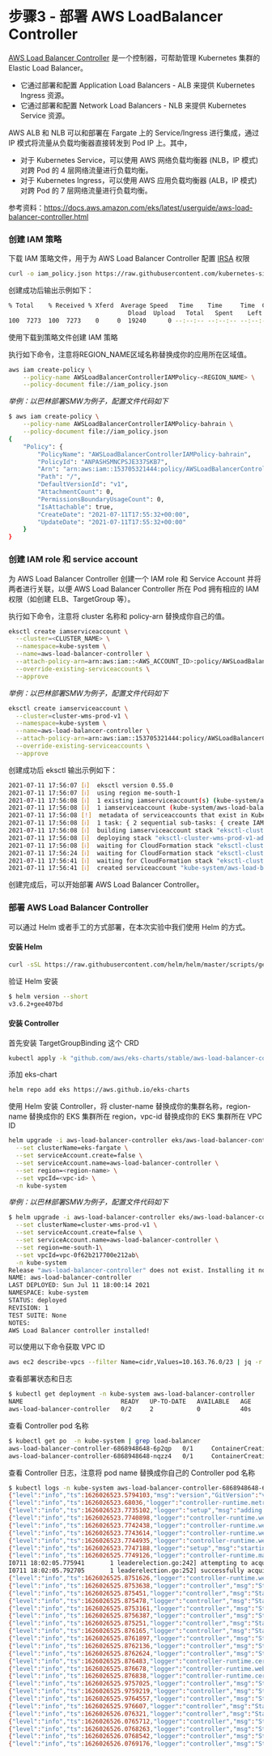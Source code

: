 # 步骤3 - 部署 AWS LoadBalancer Controller



[AWS Load Balancer Controller](https://github.com/kubernetes-sigs/aws-load-balancer-controller) 是一个控制器，可帮助管理 Kubernetes 集群的 Elastic Load Balancer。

- 它通过部署和配置 Application Load Balancers - ALB 来提供 Kubernetes Ingress 资源。
- 它通过部署和配置 Network Load Balancers - NLB 来提供 Kubernetes Service 资源。



AWS ALB 和 NLB 可以和部署在 Fargate 上的 Service/Ingress 进行集成，通过 IP 模式将流量从负载均衡器直接转发到 Pod IP 上。其中，

- 对于 Kubernetes Service，可以使用 AWS 网络负载均衡器 (NLB，IP 模式) 对跨 Pod 的 4 层网络流量进行负载均衡。
- 对于 Kubernetes Ingress，可以使用 AWS 应用负载均衡器 (ALB，IP 模式) 对跨 Pod 的 7 层网络流量进行负载均衡。



参考资料：https://docs.aws.amazon.com/eks/latest/userguide/aws-load-balancer-controller.html

### 创建 IAM 策略

下载 IAM 策略文件，用于为 AWS Load Balancer Controller 配置 [IRSA](https://docs.aws.amazon.com/eks/latest/userguide/iam-roles-for-service-accounts.html) 权限 

```bash
curl -o iam_policy.json https://raw.githubusercontent.com/kubernetes-sigs/aws-load-balancer-controller/main/docs/install/iam_policy.json
```

创建成功后输出示例如下：

```bash
% Total    % Received % Xferd  Average Speed   Time    Time     Time  Current
                                 Dload  Upload   Total   Spent    Left  Speed
100  7273  100  7273    0     0  19240      0 --:--:-- --:--:-- --:--:-- 19240
```



使用下载到策略文件创建 IAM 策略

执行如下命令，注意将REGION_NAME区域名称替换成你的应用所在区域值。

```bash
aws iam create-policy \
    --policy-name AWSLoadBalancerControllerIAMPolicy-<REGION_NAME> \
    --policy-document file://iam_policy.json
```

*举例：以巴林部署SMW为例子，配置文件代码如下*

```bash
$ aws iam create-policy \
    --policy-name AWSLoadBalancerControllerIAMPolicy-bahrain \
    --policy-document file://iam_policy.json
{
    "Policy": {
        "PolicyName": "AWSLoadBalancerControllerIAMPolicy-bahrain",
        "PolicyId": "ANPASHSMNCPSJE337SKB7",
        "Arn": "arn:aws:iam::153705321444:policy/AWSLoadBalancerControllerIAMPolicy-bahrain",
        "Path": "/",
        "DefaultVersionId": "v1",
        "AttachmentCount": 0,
        "PermissionsBoundaryUsageCount": 0,
        "IsAttachable": true,
        "CreateDate": "2021-07-11T17:55:32+00:00",
        "UpdateDate": "2021-07-11T17:55:32+00:00"
    }
}
```





### 创建 IAM role 和 service account

为 AWS Load Balancer Controller 创建一个 IAM role 和 Service Account 并将两者进行关联，以便 AWS Load Balancer Controller 所在 Pod 拥有相应的 IAM 权限（如创建 ELB、TargetGroup 等）。

执行如下命令，注意将 cluster 名称和 policy-arn 替换成你自己的值。

```bash
eksctl create iamserviceaccount \
  --cluster=<CLUSTER_NAME> \
  --namespace=kube-system \
  --name=aws-load-balancer-controller \
  --attach-policy-arn=arn:aws:iam::<AWS_ACCOUNT_ID>:policy/AWSLoadBalancerControllerIAMPolicy-<REGION_NAME> \
  --override-existing-serviceaccounts \
  --approve
```

*举例：以巴林部署SMW为例子，配置文件代码如下*

```bash
eksctl create iamserviceaccount \
  --cluster=cluster-wms-prod-v1 \
  --namespace=kube-system \
  --name=aws-load-balancer-controller \
  --attach-policy-arn=arn:aws:iam::153705321444:policy/AWSLoadBalancerControllerIAMPolicy-bahrain \
  --override-existing-serviceaccounts \
  --approve
```



创建成功后 eksctl 输出示例如下：

```bash
2021-07-11 17:56:07 [ℹ]  eksctl version 0.55.0
2021-07-11 17:56:07 [ℹ]  using region me-south-1
2021-07-11 17:56:08 [ℹ]  1 existing iamserviceaccount(s) (kube-system/aws-node) will be excluded
2021-07-11 17:56:08 [ℹ]  1 iamserviceaccount (kube-system/aws-load-balancer-controller) was included (based on the include/exclude rules)
2021-07-11 17:56:08 [!]  metadata of serviceaccounts that exist in Kubernetes will be updated, as --override-existing-serviceaccounts was set
2021-07-11 17:56:08 [ℹ]  1 task: { 2 sequential sub-tasks: { create IAM role for serviceaccount "kube-system/aws-load-balancer-controller", create serviceaccount "kube-system/aws-load-balancer-controller" } }
2021-07-11 17:56:08 [ℹ]  building iamserviceaccount stack "eksctl-cluster-wms-prod-v1-addon-iamserviceaccount-kube-system-aws-load-balancer-controller"
2021-07-11 17:56:08 [ℹ]  deploying stack "eksctl-cluster-wms-prod-v1-addon-iamserviceaccount-kube-system-aws-load-balancer-controller"
2021-07-11 17:56:08 [ℹ]  waiting for CloudFormation stack "eksctl-cluster-wms-prod-v1-addon-iamserviceaccount-kube-system-aws-load-balancer-controller"
2021-07-11 17:56:24 [ℹ]  waiting for CloudFormation stack "eksctl-cluster-wms-prod-v1-addon-iamserviceaccount-kube-system-aws-load-balancer-controller"
2021-07-11 17:56:41 [ℹ]  waiting for CloudFormation stack "eksctl-cluster-wms-prod-v1-addon-iamserviceaccount-kube-system-aws-load-balancer-controller"
2021-07-11 17:56:41 [ℹ]  created serviceaccount "kube-system/aws-load-balancer-controller"
```

创建完成后，可以开始部署 AWS Load Balancer Controller。



### 部署 AWS Load Balancer Controller

可以通过 Helm 或者手工的方式部署，在本次实验中我们使用 Helm 的方式。

#### 安装 Helm

```bash
curl -sSL https://raw.githubusercontent.com/helm/helm/master/scripts/get-helm-3 | bash
```

验证 Helm 安装

```bash
$ helm version --short
v3.6.2+gee407bd
```



#### 安装 Controller

首先安装 TargetGroupBinding 这个 CRD

```bash
kubectl apply -k "github.com/aws/eks-charts/stable/aws-load-balancer-controller//crds?ref=master"
```

添加 eks-chart

```bash
helm repo add eks https://aws.github.io/eks-charts
```

使用 Helm 安装 Controller，将 cluster-name 替换成你的集群名称，region-name 替换成你的 EKS 集群所在 region，vpc-id 替换成你的 EKS 集群所在 VPC ID

```bash
helm upgrade -i aws-load-balancer-controller eks/aws-load-balancer-controller \
  --set clusterName=eks-fargate \
  --set serviceAccount.create=false \
  --set serviceAccount.name=aws-load-balancer-controller \
  --set region=<region-name> \
  --set vpcId=<vpc-id> \
  -n kube-system
```

*举例：以巴林部署SMW为例子，配置文件代码如下*

```bash
$ helm upgrade -i aws-load-balancer-controller eks/aws-load-balancer-controller \
  --set clusterName=cluster-wms-prod-v1 \
  --set serviceAccount.create=false \
  --set serviceAccount.name=aws-load-balancer-controller \
  --set region=me-south-1\
  --set vpcId=vpc-0f62b217700e212ab\
  -n kube-system
Release "aws-load-balancer-controller" does not exist. Installing it now.
NAME: aws-load-balancer-controller
LAST DEPLOYED: Sun Jul 11 18:00:14 2021
NAMESPACE: kube-system
STATUS: deployed
REVISION: 1
TEST SUITE: None
NOTES:
AWS Load Balancer controller installed!
```



可以使用以下命令获取 VPC ID

```bash
aws ec2 describe-vpcs --filter Name=cidr,Values=10.163.76.0/23 | jq -r '.Vpcs[0].VpcId'
```



查看部署状态和日志

```bash
$ kubectl get deployment -n kube-system aws-load-balancer-controller
NAME                           READY   UP-TO-DATE   AVAILABLE   AGE
aws-load-balancer-controller   0/2     2            0           40s
```


查看 Controller pod 名称

```bash
$ kubectl get po  -n kube-system | grep load-balancer
aws-load-balancer-controller-6868948648-6p2qp   0/1     ContainerCreating   0          97s
aws-load-balancer-controller-6868948648-nqzz4   0/1     ContainerCreating   0          97s
```

查看 Controller 日志，注意将 pod name 替换成你自己的 Controller pod 名称

```bash
$ kubectl logs -n kube-system aws-load-balancer-controller-6868948648-6p2qp
{"level":"info","ts":1626026523.5794103,"msg":"version","GitVersion":"v2.2.1","GitCommit":"27803e3f8e3b637873f9bb59c56b78de01f65b79","BuildDate":"2021-06-25T17:18:28+0000"}
{"level":"info","ts":1626026523.68036,"logger":"controller-runtime.metrics","msg":"metrics server is starting to listen","addr":":8080"}
{"level":"info","ts":1626026523.7735102,"logger":"setup","msg":"adding health check for controller"}
{"level":"info","ts":1626026523.7740898,"logger":"controller-runtime.webhook","msg":"registering webhook","path":"/mutate-v1-pod"}
{"level":"info","ts":1626026523.7742438,"logger":"controller-runtime.webhook","msg":"registering webhook","path":"/mutate-elbv2-k8s-aws-v1beta1-targetgroupbinding"}
{"level":"info","ts":1626026523.7743614,"logger":"controller-runtime.webhook","msg":"registering webhook","path":"/validate-elbv2-k8s-aws-v1beta1-targetgroupbinding"}
{"level":"info","ts":1626026523.7744935,"logger":"controller-runtime.webhook","msg":"registering webhook","path":"/validate-networking-v1beta1-ingress"}
{"level":"info","ts":1626026523.7747188,"logger":"setup","msg":"starting podInfo repo"}
{"level":"info","ts":1626026525.7749126,"logger":"controller-runtime.manager","msg":"starting metrics server","path":"/metrics"}
I0711 18:02:05.775941       1 leaderelection.go:242] attempting to acquire leader lease  kube-system/aws-load-balancer-controller-leader...
I0711 18:02:05.792705       1 leaderelection.go:252] successfully acquired lease kube-system/aws-load-balancer-controller-leader
{"level":"info","ts":1626026525.8751626,"logger":"controller-runtime.webhook.webhooks","msg":"starting webhook server"}
{"level":"info","ts":1626026525.8753638,"logger":"controller","msg":"Starting EventSource","reconcilerGroup":"elbv2.k8s.aws","reconcilerKind":"TargetGroupBinding","controller":"targetGroupBinding","source":"kind source: /, Kind="}
{"level":"info","ts":1626026525.875451,"logger":"controller","msg":"Starting EventSource","reconcilerGroup":"elbv2.k8s.aws","reconcilerKind":"TargetGroupBinding","controller":"targetGroupBinding","source":"kind source: /, Kind="}
{"level":"info","ts":1626026525.875478,"logger":"controller","msg":"Starting EventSource","reconcilerGroup":"elbv2.k8s.aws","reconcilerKind":"TargetGroupBinding","controller":"targetGroupBinding","source":"kind source: /, Kind="}
{"level":"info","ts":1626026525.8753161,"logger":"controller","msg":"Starting EventSource","controller":"service","source":"kind source: /, Kind="}
{"level":"info","ts":1626026525.8756387,"logger":"controller","msg":"Starting Controller","controller":"service"}
{"level":"info","ts":1626026525.875251,"logger":"controller","msg":"Starting EventSource","controller":"ingress","source":"channel source: 0xc0004fddb0"}
{"level":"info","ts":1626026525.876165,"logger":"controller","msg":"Starting EventSource","controller":"ingress","source":"channel source: 0xc0004fde00"}
{"level":"info","ts":1626026525.8761897,"logger":"controller","msg":"Starting EventSource","controller":"ingress","source":"kind source: /, Kind="}
{"level":"info","ts":1626026525.8762136,"logger":"controller","msg":"Starting EventSource","controller":"ingress","source":"kind source: /, Kind="}
{"level":"info","ts":1626026525.8762624,"logger":"controller","msg":"Starting EventSource","controller":"ingress","source":"kind source: /, Kind="}
{"level":"info","ts":1626026525.876483,"logger":"controller-runtime.certwatcher","msg":"Updated current TLS certificate"}
{"level":"info","ts":1626026525.876678,"logger":"controller-runtime.webhook","msg":"serving webhook server","host":"","port":9443}
{"level":"info","ts":1626026525.876838,"logger":"controller-runtime.certwatcher","msg":"Starting certificate watcher"}
{"level":"info","ts":1626026525.9757025,"logger":"controller","msg":"Starting workers","controller":"service","worker count":3}
{"level":"info","ts":1626026525.9759219,"logger":"controller","msg":"Starting EventSource","reconcilerGroup":"elbv2.k8s.aws","reconcilerKind":"TargetGroupBinding","controller":"targetGroupBinding","source":"kind source: /, Kind="}
{"level":"info","ts":1626026525.9764557,"logger":"controller","msg":"Starting EventSource","controller":"ingress","source":"channel source: 0xc0004fde50"}
{"level":"info","ts":1626026525.976607,"logger":"controller","msg":"Starting EventSource","controller":"ingress","source":"kind source: /, Kind="}
{"level":"info","ts":1626026526.076321,"logger":"controller","msg":"Starting Controller","reconcilerGroup":"elbv2.k8s.aws","reconcilerKind":"TargetGroupBinding","controller":"targetGroupBinding"}
{"level":"info","ts":1626026526.0765712,"logger":"controller","msg":"Starting workers","reconcilerGroup":"elbv2.k8s.aws","reconcilerKind":"TargetGroupBinding","controller":"targetGroupBinding","worker count":3}
{"level":"info","ts":1626026526.0768263,"logger":"controller","msg":"Starting EventSource","controller":"ingress","source":"kind source: /, Kind="}
{"level":"info","ts":1626026526.0768542,"logger":"controller","msg":"Starting Controller","controller":"ingress"}
{"level":"info","ts":1626026526.0769176,"logger":"controller","msg":"Starting workers","controller":"ingress","worker count":3}

```









